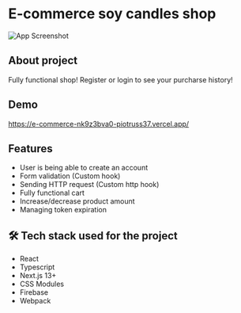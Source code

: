 
# E-commerce soy candles shop

![App Screenshot](https://stressless-movers.com/dist/img/readme.png)

## About project

Fully functional shop! Register or login to see your purcharse history!

## Demo

https://e-commerce-nk9z3bva0-piotruss37.vercel.app/

## Features

- User is being able to create an account
- Form validation (Custom hook)
- Sending HTTP request (Custom http hook)
- Fully functional cart
- Increase/decrease product amount
- Managing token expiration 

## 🛠 Tech stack used for the project

- React
- Typescript
- Next.js 13+
- CSS Modules
- Firebase
- Webpack
